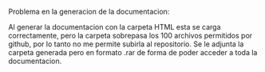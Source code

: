 Problema en la generacion de la documentacion:

Al generar la documentacion con la carpeta HTML esta se carga correctamente, pero la carpeta sobrepasa los 100
archivos permitidos por github, por lo tanto no me permite subirla al repositorio. Se le adjunta la carpeta generada pero en formato .rar de forma de poder acceder a toda la documentacion.